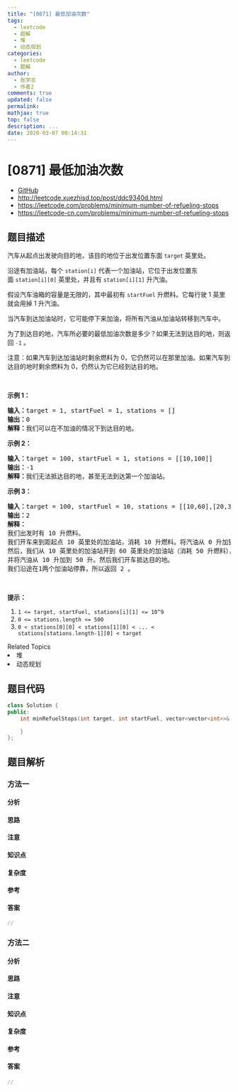 ```yaml
---
title: "[0871] 最低加油次数"
tags:
  - leetcode
  - 题解
  - 堆
  - 动态规划
categories:
  - leetcode
  - 题解
author:
  - 张学志
  - 作者2
comments: true
updated: false
permalink:
mathjax: true
top: false
description: ...
date: 2020-03-07 00:14:31
---
```



# [0871] 最低加油次数
* [GitHub](https://github.com/algoboy101/LeetCodeCrowdsource/tree/master/_posts/QA/%5B0871%5D%20%E6%9C%80%E4%BD%8E%E5%8A%A0%E6%B2%B9%E6%AC%A1%E6%95%B0.md)
* http://leetcode.xuezhisd.top/post/ddc9340d.html
* https://leetcode.com/problems/minimum-number-of-refueling-stops
* https://leetcode-cn.com/problems/minimum-number-of-refueling-stops


## 题目描述

<p>汽车从起点出发驶向目的地，该目的地位于出发位置东面 <code>target</code>&nbsp;英里处。</p>

<p>沿途有加油站，每个&nbsp;<code>station[i]</code>&nbsp;代表一个加油站，它位于出发位置东面&nbsp;<code>station[i][0]</code>&nbsp;英里处，并且有&nbsp;<code>station[i][1]</code>&nbsp;升汽油。</p>

<p>假设汽车油箱的容量是无限的，其中最初有&nbsp;<code>startFuel</code>&nbsp;升燃料。它每行驶 1 英里就会用掉 1 升汽油。</p>

<p>当汽车到达加油站时，它可能停下来加油，将所有汽油从加油站转移到汽车中。</p>

<p>为了到达目的地，汽车所必要的最低加油次数是多少？如果无法到达目的地，则返回 <code>-1</code> 。</p>

<p>注意：如果汽车到达加油站时剩余燃料为 0，它仍然可以在那里加油。如果汽车到达目的地时剩余燃料为 0，仍然认为它已经到达目的地。</p>

<p>&nbsp;</p>

<p><strong>示例 1：</strong></p>

<pre><strong>输入：</strong>target = 1, startFuel = 1, stations = []
<strong>输出：</strong>0
<strong>解释：</strong>我们可以在不加油的情况下到达目的地。
</pre>

<p><strong>示例 2：</strong></p>

<pre><strong>输入：</strong>target = 100, startFuel = 1, stations = [[10,100]]
<strong>输出：</strong>-1
<strong>解释：</strong>我们无法抵达目的地，甚至无法到达第一个加油站。
</pre>

<p><strong>示例 3：</strong></p>

<pre><strong>输入：</strong>target = 100, startFuel = 10, stations = [[10,60],[20,30],[30,30],[60,40]]
<strong>输出：</strong>2
<strong>解释：</strong>
我们出发时有 10 升燃料。
我们开车来到距起点 10 英里处的加油站，消耗 10 升燃料。将汽油从 0 升加到 60 升。
然后，我们从 10 英里处的加油站开到 60 英里处的加油站（消耗 50 升燃料），
并将汽油从 10 升加到 50 升。然后我们开车抵达目的地。
我们沿途在1两个加油站停靠，所以返回 2 。
</pre>

<p>&nbsp;</p>

<p><strong>提示：</strong></p>

<ol>
	<li><code>1 &lt;= target, startFuel, stations[i][1] &lt;= 10^9</code></li>
	<li><code>0 &lt;= stations.length &lt;= 500</code></li>
	<li><code>0 &lt; stations[0][0] &lt; stations[1][0] &lt; ... &lt; stations[stations.length-1][0] &lt; target</code></li>
</ol>
<div><div>Related Topics</div><div><li>堆</li><li>动态规划</li></div></div>


## 题目代码

```cpp
class Solution {
public:
    int minRefuelStops(int target, int startFuel, vector<vector<int>>& stations) {

    }
};
```


## 题目解析


### 方法一

#### 分析

#### 思路

#### 注意

#### 知识点

#### 复杂度

#### 参考

#### 答案

```cpp
//
```


### 方法二

#### 分析

#### 思路

#### 注意

#### 知识点

#### 复杂度

#### 参考

#### 答案

```cpp
//
```


